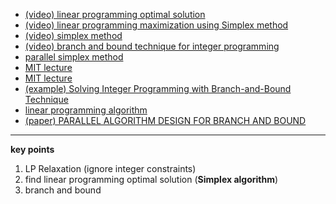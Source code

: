 
* [(video) linear programming optimal solution](https://www.youtube.com/watch?v=gbL3vYq3cPk)
* [(video) linear programming maximization using Simplex method](https://www.youtube.com/watch?v=iwDiG2mR6FM)
* [(video) simplex method](https://www.youtube.com/watch?v=XK26I9eoSl8)
* [(video) branch and bound technique for integer programming](https://www.youtube.com/watch?v=jgQhzl3djM8)
* [parallel simplex method](http://www.maths.ed.ac.uk/hall/Lancs11/Lancs11.pdf)
* [MIT lecture](http://web.mit.edu/16.410/www/lectures_fall04/L18-19-IP-BB.pdf)
* [MIT lecture](https://ocw.mit.edu/courses/sloan-school-of-management/15-053-optimization-methods-in-management-science-spring-2013/lecture-notes/MIT15_053S13_lec12.pdf)
* [(example) Solving Integer Programming with Branch-and-Bound Technique](https://www.ie.bilkent.edu.tr/~mustafap/courses/bb.pdf)
* [linear programming algorithm](http://jeffe.cs.illinois.edu/teaching/algorithms/notes/27-simplex.pdf)
* [(paper) PARALLEL ALGORITHM DESIGN FOR
BRANCH AND BOUND](http://www.cc.gatech.edu/~bader/papers/ParallelBranchBound.pdf)

---
**key points**
1. LP Relaxation (ignore integer constraints)
2. find linear programming optimal solution (**Simplex algorithm**)
3. branch and bound